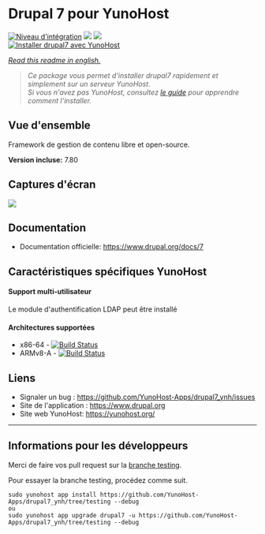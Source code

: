 # Drupal 7 pour YunoHost

[![Niveau d'intégration](https://dash.yunohost.org/integration/drupal7.svg)](https://dash.yunohost.org/appci/app/drupal7) ![](https://ci-apps.yunohost.org/ci/badges/drupal7.status.svg) ![](https://ci-apps.yunohost.org/ci/badges/drupal7.maintain.svg)  
[![Installer drupal7 avec YunoHost](https://install-app.yunohost.org/install-with-yunohost.svg)](https://install-app.yunohost.org/?app=drupal7)

*[Read this readme in english.](./README.md)* 

> *Ce package vous permet d'installer drupal7 rapidement et simplement sur un serveur YunoHost.  
Si vous n'avez pas YunoHost, consultez [le guide](https://yunohost.org/#/install) pour apprendre comment l'installer.*

## Vue d'ensemble
Framework de gestion de contenu libre et open-source.

**Version incluse:** 7.80

## Captures d'écran

![](https://www.drupal.org/files/issues/D7-screenshot.png)

## Documentation

 * Documentation officielle: https://www.drupal.org/docs/7

## Caractéristiques spécifiques YunoHost

#### Support multi-utilisateur

Le module d'authentification LDAP peut être installé

#### Architectures supportées

* x86-64 - [![Build Status](https://ci-apps.yunohost.org/ci/logs/drupal7.svg)](https://ci-apps.yunohost.org/ci/apps/drupal7/)
* ARMv8-A - [![Build Status](https://ci-apps-arm.yunohost.org/ci/logs/drupal7.svg)](https://ci-apps-arm.yunohost.org/ci/apps/drupal7/)

## Liens

 * Signaler un bug : https://github.com/YunoHost-Apps/drupal7_ynh/issues
 * Site de l'application : https://www.drupal.org
 * Site web YunoHost: https://yunohost.org/

---

## Informations pour les développeurs

Merci de faire vos pull request sur la [branche testing](https://github.com/YunoHost-Apps/drupal7_ynh/tree/testing).

Pour essayer la branche testing, procédez comme suit.
```
sudo yunohost app install https://github.com/YunoHost-Apps/drupal7_ynh/tree/testing --debug
ou
sudo yunohost app upgrade drupal7 -u https://github.com/YunoHost-Apps/drupal7_ynh/tree/testing --debug
```
